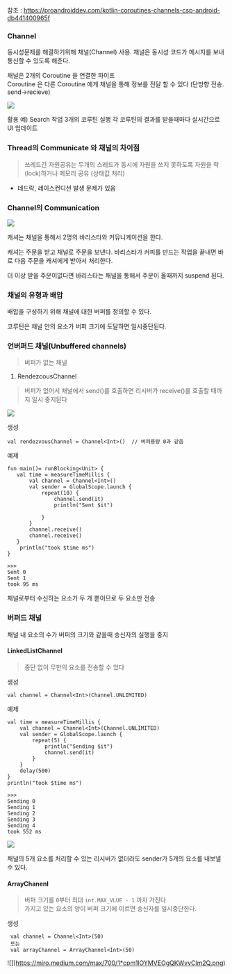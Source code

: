 참조 : https://proandroiddev.com/kotlin-coroutines-channels-csp-android-db441400965f


### Channel

동시성문제를 해결하기위해 채널(Channel) 사용. 채널은 동시성 코드가 메시지를 보내 통신할 수 있도록 해준다.  

채널은 2개의 Coroutine 을 연결한 파이프  
Coroutine 은 다른 Coroutine 에게 채널을 통해 정보를 전달 할 수 있다 (단방향 전송. send->recieve)  

![](https://miro.medium.com/max/700/1*E6FB9W3IemTPp4U5WwGApg.png)

활용 예) Search 작업 3개의 코루틴 실행 각 코루틴의 결과를 받을때마다 실시간으로 UI 업데이트

### Thread의 Communicate 와 채널의 차이점

>쓰레드간 자원공유는 두개의 스레드가 동시에 자원을 쓰지 못하도록 자원을 락(lock)하거나 메모리 공유 (상태값 처리)

- 데드락, 레이스컨디션 발생 문제가 있음

### Channel의 Communication
![](https://miro.medium.com/max/700/1*khfG84QbarNrYDUUkiBmqA.gif)

캐셔는 채널을 통해서 2명의 바리스타와 커뮤니케이션을 한다. 

캐셔는 주문을 받고 채널로 주문을 보낸다. 바리스타가 커피를 만드는 작업을 끝내면 바로 다음 주문을 캐셔에게 받아서 처리한다.

더 이상 받을 주문이없다면  바리스타는 채널을 통해서 주문이 올때까지 suspend 된다.

### 채널의 유형과 배압

배압을 구성하기 위해 채널에 대한 버퍼를 정의할 수 있다.

코루틴은 채널 안의 요소가 버퍼 크기에 도달하면 일시중단된다.

### 언버퍼드 채널(Unbuffered channels)
>버퍼가 없는 채널

1. RendezcousChannel
>버퍼가 없어서 채널에서 send()를 호출하면 리시버가 receive()를 호출할 때까지 일시 중지된다

![](https://miro.medium.com/max/700/1*VNp65vsrMktiDZW9pYSSOw.png)

생성
```
val rendezvousChannel = Channel<Int>()  // 버퍼용량 0과 같음
```

예제
```
fun main()= runBlocking<Unit> {
   val time = measureTimeMillis {
       val channel = Channel<Int>()
       val sender = GlobalScope.launch {
           repeat(10) {
               channel.send(it)
               println("Sent $it")

           }
       }
       channel.receive()
       channel.receive()
   }
    println("took $time ms")
}

>>>                               
Sent 0
Sent 1
took 95 ms
```
채널로부터 수신하는 요소가 두 개 뿐이므로 두 요소만 전송

### 버퍼드 채널

채널 내 요소의 수가 버퍼의 크기와 같을때 송신자의 실행을 중지

#### LinkedListChannel
>중단 없이 무한의 요소를 전송할 수 있다

생성
```
val channel = Channel<Int>(Channel.UNLIMITED)
```

예제
```
val time = measureTimeMillis {
    val channel = Channel<Int>(Channel.UNLIMITED)
    val sender = GlobalScope.launch {
        repeat(5) {
            println("Sending $it")
            channel.send(it)
        }
    }
    delay(500)
}
println("took $time ms")

>>>
Sending 0
Sending 1
Sending 2
Sending 3
Sending 4
took 552 ms
```

![](https://miro.medium.com/max/700/1*SyD6Z-Rj0FdANfCJPW6hwQ.png)

채널의 5개 요소를 처리할 수 있는 리시버가 없더라도 sender가 5개의 요소를 내보낼 수 있다.


#### ArrayChanenl

>버퍼 크기를 `0`부터 최대 `int.MAX_VLUE - 1` 까지 가진다  
가지고 있는 요소의 양이 버퍼 크기에 이르면 송신자를 일시중단한다.

생성
```
 val channel = Channel<Int>(50)
 또는 
 val arrayChannel = ArrayChannel<Int>(50)                             
```



![])https://miro.medium.com/max/700/1*cpm1lOYMVEOgQKWvvClm2Q.png)


